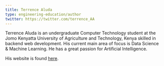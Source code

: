 ```yaml
---
title: Terrence Aluda
type: engineering-education/author
twitter: https://twitter.com/terrence_AA
---
```

Terrence Aluda is an undergraduate Computer Technology student at the Jomo Kenyatta University of Agriculture and Technology, Kenya skilled in backend web development. His current main area of focus is Data Science & Machine Learning. 
He has a great passion for Artificial Intelligence.

His website is found [here](https://www.terrence-aluda.com/).

